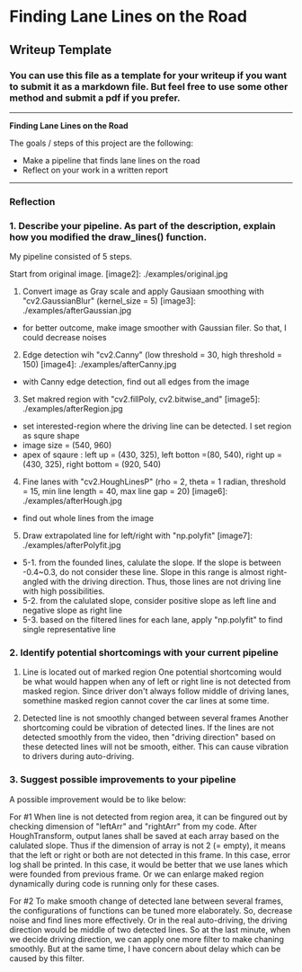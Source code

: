 # **Finding Lane Lines on the Road** 

## Writeup Template

### You can use this file as a template for your writeup if you want to submit it as a markdown file. But feel free to use some other method and submit a pdf if you prefer.

---

**Finding Lane Lines on the Road**

The goals / steps of this project are the following:
* Make a pipeline that finds lane lines on the road
* Reflect on your work in a written report


[//]: # (Image References)

[image1]: ./examples/grayscale.jpg "Grayscale"

---

### Reflection

### 1. Describe your pipeline. As part of the description, explain how you modified the draw_lines() function.

My pipeline consisted of 5 steps. 

Start from original image.
[image2]: ./examples/original.jpg

1. Convert image as Gray scale and apply Gausiaan smoothing with "cv2.GaussianBlur" (kernel_size = 5)
[image3]: ./examples/afterGaussian.jpg
- for better outcome, make image smoother with Gaussian filer. So that, I could decrease noises

2. Edge detection wih "cv2.Canny" (low threshold = 30, high threshold = 150)
[image4]: ./examples/afterCanny.jpg
- with Canny edge detection, find out all edges from the image

3. Set makred region with "cv2.fillPoly, cv2.bitwise_and"
[image5]: ./examples/afterRegion.jpg
- set interested-region where the driving line can be detected. I set region as squre shape
- image size = (540, 960)
- apex of sqaure : left up = (430, 325), left botton =(80, 540), right up = (430, 325), right bottom = (920, 540)

4. Fine lanes with "cv2.HoughLinesP" (rho = 2, theta = 1 radian, threshold = 15, min line length = 40, max line gap = 20)
[image6]: ./examples/afterHough.jpg
- find out whole lines from the image

5. Draw extrapolated line for left/right with "np.polyfit"
[image7]: ./examples/afterPolyfit.jpg
- 5-1. from the founded lines, calulate the slope. If the slope is between -0.4~0.3, do not consider these line. Slope in this range is almost right-angled with the driving direction. Thus, those lines are not driving line with high possibilities.
- 5-2. from the calulated slope, consider positive slope as left line and negative slope as right line
- 5-3. based on the filtered lines for each lane, apply "np.polyfit" to find single representative line


### 2. Identify potential shortcomings with your current pipeline


1. Line is located out of marked region
One potential shortcoming would be what would happen when any of left or right line is not detected from masked region. 
Since driver don't always follow middle of driving lanes, somethine masked region cannot cover the car lines at some time. 

2. Detected line is not smoothly changed between several frames
Another shortcoming could be vibration of detected lines. If the lines are not detected smoothly from the video, then "driving direction" based on these detected lines will not be smooth, either. This can cause vibration to drivers during auto-driving.



### 3. Suggest possible improvements to your pipeline

A possible improvement would be to like below:

For #1
When line is not detected from region area, it can be fingured out by checking dimension of "leftArr" and "rightArr" from my code. After HoughTransform, output lanes shall be saved at each array based on the calulated slope. Thus if the dimension of array is not 2 (= empty), it means that the left or right or both are not detected in this frame. In this case, error log shall be printed. In this case, it would be better that we use lanes which were founded from previous frame. Or we can enlarge maked region dynamically during code is running only for these cases. 

For #2
To make smooth change of detected lane between several frames, the configurations of functions can be tuned more elaborately. So, decrease noise and find lines more effectively. Or in the real auto-driving, the driving direction would be middle of two detected lines. So at the last minute, when we decide driving direction, we can apply one more filter to make chaning smoothly. But at the same time, I have concern about delay which can be caused by this filter.
